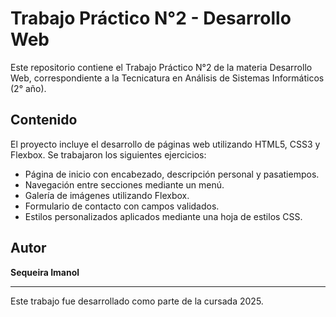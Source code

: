 # Trabajo Práctico N°2 - Desarrollo Web

Este repositorio contiene el Trabajo Práctico N°2 de la materia Desarrollo Web, correspondiente a la Tecnicatura en Análisis de Sistemas Informáticos (2° año).

## Contenido

El proyecto incluye el desarrollo de páginas web utilizando HTML5, CSS3 y Flexbox. Se trabajaron los siguientes ejercicios:

- Página de inicio con encabezado, descripción personal y pasatiempos.
- Navegación entre secciones mediante un menú.
- Galería de imágenes utilizando Flexbox.
- Formulario de contacto con campos validados.
- Estilos personalizados aplicados mediante una hoja de estilos CSS.

## Autor

**Sequeira Imanol**

---

Este trabajo fue desarrollado como parte de la cursada 2025.
